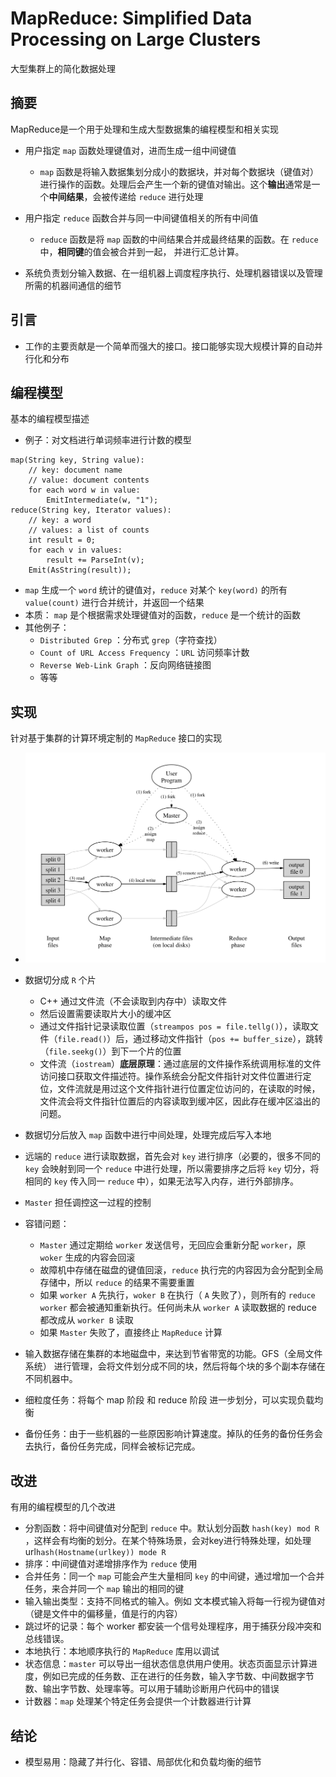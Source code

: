 # MapReduce: Simplified Data Processing on Large Clusters

大型集群上的简化数据处理



## 摘要

MapReduce是一个用于处理和生成大型数据集的编程模型和相关实现

* 用户指定 `map` 函数处理键值对，进而生成一组中间键值
  * `map` 函数是将输入数据集划分成小的数据块，并对每个数据块（键值对）进行操作的函数。处理后会产生一个新的键值对输出。这个**输出**通常是一个**中间结果**，会被传递给 `reduce` 进行处理
* 用户指定 `reduce` 函数合并与同一中间键值相关的所有中间值
  * `reduce` 函数是将 `map` 函数的中间结果合并成最终结果的函数。在 `reduce` 中，**相同键**的值会被合并到一起， 并进行汇总计算。

* 系统负责划分输入数据、在一组机器上调度程序执行、处理机器错误以及管理所需的机器间通信的细节



## 引言

* 工作的主要贡献是一个简单而强大的接口。接口能够实现大规模计算的自动并行化和分布



## 编程模型

基本的编程模型描述

* 例子：对文档进行单词频率进行计数的模型

``````
map(String key, String value):
	// key: document name
	// value: document contents
	for each word w in value:
		EmitIntermediate(w, "1");
reduce(String key, Iterator values):
	// key: a word
	// values: a list of counts
	int result = 0;
	for each v in values:
		result += ParseInt(v);
	Emit(AsString(result));
``````

* `map` 生成一个 `word` 统计的键值对，`reduce` 对某个 `key(word)` 的所有 `value(count)` 进行合并统计，并返回一个结果
* 本质： `map` 是个根据需求处理键值对的函数，`reduce` 是一个统计的函数
* 其他例子：
  * `Distributed Grep` ：分布式 `grep`（字符查找）
  * `Count of URL Access Frequency` ：`URL` 访问频率计数
  * `Reverse Web-Link Graph` ：反向网络链接图
  * 等等
  
  

## 实现

针对基于集群的计算环境定制的 `MapReduce` 接口的实现

* <img height=“auto” src="./src/image-20230713143259040.png" width=“auto”/>
  
* 数据切分成 `R` 个片
  * C++ 通过文件流（不会读取到内存中）读取文件
  * 然后设置需要读取片大小的缓冲区
  * 通过文件指针记录读取位置（`streampos pos = file.tellg()`），读取文件（`file.read()`）后，通过移动文件指针（`pos += buffer_size`），跳转（`file.seekg()`）到下一个片的位置
  * 文件流（`iostream`）**底层原理**：通过底层的文件操作系统调用标准的文件访问接口获取文件描述符。操作系统会分配文件指针对文件位置进行定位，文件流就是用过这个文件指针进行位置定位访问的，在读取的时候，文件流会将文件指针位置后的内容读取到缓冲区，因此存在缓冲区溢出的问题。
* 数据切分后放入 `map` 函数中进行中间处理，处理完成后写入本地
* 远端的 `reduce` 进行读取数据，首先会对 `key` 进行排序（必要的，很多不同的 `key` 会映射到同一个 `reduce` 中进行处理，所以需要排序之后将 `key` 切分，将相同的 `key` 传入同一 `reduce` 中），如果无法写入内存，进行外部排序。
* `Master` 担任调控这一过程的控制
* 容错问题：
  * `Master` 通过定期给 `worker` 发送信号，无回应会重新分配 `worker`，原 `woker` 生成的内容会回滚
  * 故障机中存储在磁盘的键值回滚，`reduce` 执行完的内容因为会分配到全局存储中，所以 `reduce` 的结果不需要重置
  * 如果 `worker A` 先执行，`woker B` 在执行（ `A` 失败了），则所有的 `reduce worker` 都会被通知重新执行。任何尚未从 `worker A` 读取数据的 reduce 都改成从 `worker B` 读取
  * 如果 `Master` 失败了，直接终止 `MapReduce` 计算
* 输入数据存储在集群的本地磁盘中，来达到节省带宽的功能。GFS（全局文件系统） 进行管理，会将文件划分成不同的块，然后将每个块的多个副本存储在不同机器中。
* 细粒度任务：将每个 map 阶段 和 reduce 阶段 进一步划分，可以实现负载均衡
* 备份任务：由于一些机器的一些原因影响计算速度。掉队的任务的备份任务会去执行，备份任务完成，同样会被标记完成。



## 改进

有用的编程模型的几个改进

* 分割函数：将中间键值对分配到 `reduce` 中。默认划分函数 `hash(key) mod R` ，这样会有均衡的划分。在某个特殊场景，会对key进行特殊处理，如处理url`hash(Hostname(urlkey)) mode R`
* 排序：中间键值对递增排序作为 `reduce` 使用
* 合并任务：同一个 `map` 可能会产生大量相同 `key` 的中间键，通过增加一个合并任务，来合并同一个 `map` 输出的相同的键
* 输入输出类型：支持不同格式的输入。例如 文本模式输入将每一行视为键值对（键是文件中的偏移量，值是行的内容）
* 跳过坏的记录：每个 worker 都安装一个信号处理程序，用于捕获分段冲突和总线错误。
* 本地执行：本地顺序执行的 `MapReduce` 库用以调试
* 状态信息：`master` 可以导出一组状态信息供用户使用。状态页面显示计算进度，例如已完成的任务数、正在进行的任务数，输入字节数、中间数据字节数、输出字节数、处理率等。可以用于辅助诊断用户代码中的错误
* 计数器：`map` 处理某个特定任务会提供一个计数器进行计算



## 结论

* 模型易用：隐藏了并行化、容错、局部优化和负载均衡的细节

